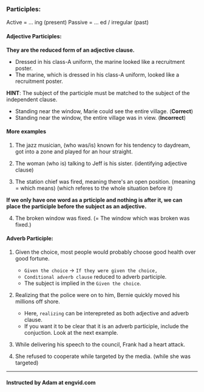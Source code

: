 ### Participles:

Active = ... ing (present)
Passive = ... ed / irregular (past)

#### Adjective Participles:

**They are the reduced form of an adjective clause.**

- Dressed in his class-A uniform, the marine looked like a recruitment poster.
- The marine, which is dressed in his class-A uniform, looked like a recruitment poster.

**HINT**: The subject of the participle must be matched to the subject of the independent clause.

- Standing near the window, Marie could see the entire village. (**Correct**)
- Standing near the window, the entire village was in view. (**Incorrect**)

#### More examples

1. The jazz musician, (who was/is) known for his tendency to daydream, got into a zone and played for an hour straight. 

2. The woman (who is) talking to Jeff is his sister. (identifying adjective clause)

3. The station chief was fired, meaning there's an open position. (meaning = which means) (which referes to the whole situation before it)

**If we only have one word as a prticiple and nothing is after it, we can place the participle before the subject as an adjective.**

4. The broken window was fixed. (= The window which was broken was fixed.)

#### Adverb Participle:

1. Given the choice, most people would probably choose good health over good fortune.
	- `Given the choice` -> `If they were given the choice, `
	- `Conditional adverb clause` reduced to adverb participle.
	- The subject is implied in the `Given the choice`.

2. Realizing that the police were on to him, Bernie quickly moved his millions off shore.
	- Here, `realizing` can be interepreted as both adjective and adverb clause. 
	- If you want it to be clear that it is an adverb participle, include the conjuction. Look at the next example.

3. While delivering his speech to the council, Frank had a heart attack.

4. She refused to cooperate while targeted by the media. (while she was targeted)

---
#### Instructed by Adam at engvid.com
